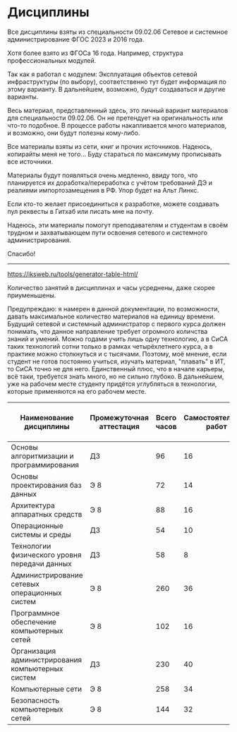 # Дисциплины

Все дисциплины взяты из специальности 09.02.06 Сетевое и системное администрирование ФГОС 2023 и 2016 года.

Хотя более взято из ФГОСа 16 года. Например, структура профессиональных модулей.

Так как я работал с модулем: Эксплуатация объектов сетевой инфраструктуры (по выбору), соответственно тут будет информация по этому варианту. В дальнейшем, возможно, будут создаваться и другие варианты.

Весь материал, представленный здесь, это личный вариант материалов для специальности 09.02.06. Он не претендует на оригинальность или что-то подобное. В процессе работы накапливается много материалов, и возможно, они будут полезны кому-либо.

Все материалы взяты из сети, книг и прочих источников. Надеюсь, копирайты меня не того... Буду стараться по максимуму прописывать все источники.

Материалы будут появляться очень медленно, ввиду того, что планируется их доработка/переработка с учётом требований ДЭ и реалиями импортозамещения в РФ. Упор будет на Альт Линкс. 

Если кто-то желает присоединиться к разработке, можете создавать пул реквесты в Гитхаб или писать мне на почту.

Надеюсь, эти материалы помогут преподавателям и студентам в своём трудном и захватывающем пути освоения сетевого и системного администрирования. 

Спасибо!

___

https://iksweb.ru/tools/generator-table-html/

Количество занятий в дисциплинах и часы усреднены, даже скорее приуменьшены.

Предупреждаю: я намерен в данной документации, по возможности, давать максимальное количество материалов на единицу времени. Будущий сетевой и системный администратор с первого курса должен понимать, что данное направление требует огромного количства знаний и умений. Можно годами учить лишь одну технологию, а в СиСА таких технологий сотни только в рамках четырёхлетнего курса, а в практике можно столкнуться и с тысячами. Поэтому, моё мнение, если студент не готов постоянно учиться, изучать материал, "плавать" в ИТ, то СиСА точно не для него. Единственный плюс, что в начале карьеры, всё таки, требуется знать много, но не сильно глубоко. В дальнейшем, уже на рабочем месте студенту придётся углубляться в технологии, которые применяются на его рабочем месте.



| Наименование дисциплины                                | Промежуточная аттестация | Всего часов | Самостоятельных работ | Лекций | Консультаций | Практических / лабораторных работ | Контрольные работы |
|--------------------------------------------------------|--------------------------|-------------|------------------------|--------|--------------|------------------------------------|--------------------|
| Основы алгоритмизации и программирования               | ДЗ                       | 96          | 16                     | 22     | 8            | ПР 44                              | 6                  |
| Основы проектирования баз данных                       | Э 8                     | 72          | 14                     | 6      | 6            | ПР 34                              | 4                  |
| Архитектура аппаратных средств                         | Э 8                     | 88          | 16                     | 34     | 8            | ПР 16                              | 6                  |
| Операционные системы и среды                           | ДЗ                       | 54          | 10                     | 22     | 4            | ПР 16                              | 2                  |
| Технологии физического уровня передачи данных          | ДЗ                       | 58          | 8                      | 8      | 6            | ПР 32                              | 4                  |
| Администрирование сетевых операционных систем          | Э 8                     | 260         | 36                     | 132    | 12           | ЛР 66                              | 6                  |
| Программное обеспечение компьютерных сетей             | Э 8                     | 102         | 16                     | 44     | 6            | ЛР 24                              | 4                  |
| Организация администрирования компьютерных систем      | ДЗ                       | 230         | 40                     | 74     | 8            | ЛР 102                             | 6                  |
| Компьютерные сети                                      | Э 8                     | 258         | 34                     | 64     | 16           | ПР 106                             | 12                 |
| Безопасность компьютерных сетей                        | Э 8                     | 144         | 32                     | 44     | 8            | ЛР 48                              | 4                  |